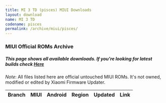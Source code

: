 ```yaml
---
title: MI 3 TD (pisces) MIUI Downloads
layout: download
name: MI 3 TD
codename: pisces
permalink: /archive/miui/pisces/
---
```

### MIUI Official ROMs Archive
##### This page shows all available downloads. If you're looking for latest builds check [Here](/miui/pisces/)
*Note*: All files listed here are official untouched MIUI ROMs. It's not owned, modified or edited by Xiaomi Firmware Updater.


<div class="table-responsive-md" id="table-wrapper">
<table id="miui" class="compact table table-striped table-hover table-sm">
    <thead class="thead-dark">
        <tr>
            <th>Branch</th>
            <th>MIUI</th>
            <th>Android</th>
            <th>Region</th>
            <th>Updated</th>
            <th>Link</th>
        </tr>
    </thead>
    <script>loadMiuiArchive('pisces')</script>
</table>
</div>


